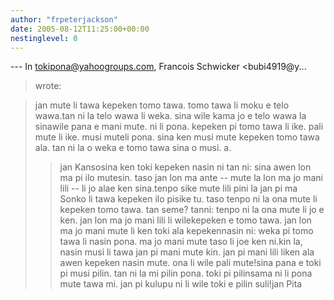 ```yaml
---
author: "frpeterjackson"
date: 2005-08-12T11:25:00+00:00
nestinglevel: 0
---
```

\---
 In [tokipona@yahoogroups.com](mailto://tokipona@yahoogroups.com), Francois Schwicker <bubi4919@y...
> wrote:

> jan mute li tawa kepeken tomo tawa. tomo tawa li moku e telo wawa.tan ni la telo wawa li weka. sina wile kama jo e telo wawa la sinawile pana e mani mute.
> ni li pona. kepeken pi tomo tawa li ike. pali mute li ike. musi muteli pona. sina ken musi mute kepeken tomo tawa ala.
> tan ni la o weka e tomo tawa sina o musi. a.
>> jan Kansosina ken toki kepeken nasin ni tan ni: sina awen lon ma pi ilo mutesin. taso jan lon ma ante --
 mute la lon ma jo mani lili --
 li jo alae ken sina.tenpo sike mute lili pini la jan pi ma Sonko li tawa kepeken ilo pisike tu. taso tenpo ni la ona mute li kepeken tomo tawa. tan seme? tanni: tenpo ni la ona mute li jo e ken. jan lon ma jo mani lili li wilekepeken e tomo tawa. jan lon ma jo mani mute li ken toki ala kepekennasin ni: weka pi tomo tawa li nasin pona. ma jo mani mute taso li joe ken ni.kin la, nasin musi li tawa jan pi mani mute kin. jan pi mani lili liken ala awen kepeken nasin mute. ona li wile pali mute!sina pana e toki pi musi pilin. tan ni la mi pilin pona. toki pi pilinsama ni li pona mute tawa mi. jan pi kulupu ni li wile toki e pilin suli!jan Pita